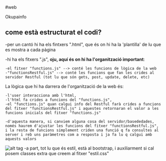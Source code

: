 #web

Okupainfo

come està estructurat el codi?
-
-per un cantó hi ha els fintxers ".html", que és on hi ha la 'plantilla' de lu que es mostra a cada pàgina

-hi ha els fitxers ".js", **oju, aquí és on hi ha l'organització important**:
```
-el fitxer "functions.js" --> conté les funcions de lògica de la web
-"functionsRestful.js" --> conté les funcions que fan les crides al servidor Restful (tot lu que són gets, post, update, delete, etc)

```
La lògica que hi ha darrera de l'organització de la web és:
```
-l'user interacciona amb l'html,
-l'html fa crides a funcions del "functions.js",
-el "functions.js" quan calgui info del Restful farà crides a funcions del fitxer "functionsRestful.js" i aquestes retornaran el valor a les funcions inicials del fitxer "functions.js"

-d'aquesta manera, si canviem alguna cosa del servidor/basededades, només haurem d'ajustar les funcions del fitxer "functionsRestful.js", i la resta de funcions simplement criden una funció q fa consultes al server i reb uns paràmetres com a resposta i ja fa lu q calgui amb aquests valors
```

![alt tag](http://s3.postimg.org/wgp98eojm/IMG_20160418_WA0004.jpg)
-a part, tot lu que és estil, està al bootstrap, i auxiliarment si cal posem classes extra que creem al fitxer "estil.css"
